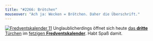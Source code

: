 ```yaml
---
title: "#2266: Brötchen"
mouseover: "Ach ja: Wecken = Brötchen. Daher die Überschrift."
---
```


<a href="http://www.fonflatter.de/der-fetzige-fredventskalender-2011/" title="Fredventskalender 11"><img src="http://www.fonflatter.de/adv11/fredventskalender_banner.png" alt="Fredventskalender 11" /></a>
Unglaublicherdings öffnet sich heute <a href="http://www.fonflatter.de/2011/12/03/das-3-turchen" title="Fredventskalender 2011">das <strong>dritte</strong> Türchen</a> im <a href="http://www.fonflatter.de/der-fetzige-fredventskalender-2011/" title="Fredventskalender 2011">fetzigen <strong>Fredventskalender</strong></a>.
Habt Spaß damit.

